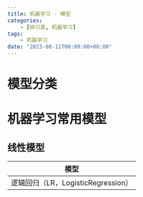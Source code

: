 ```yaml
---
title: 机器学习 - 模型
categories: 
    - [研习录, 机器学习]
tags:
    - 机器学习
date: "2023-08-11T00:00:00+08:00"
---
```


# 模型分类

# 机器学习常用模型

## 线性模型

| 模型                               |
| ---------------------------------- |
| 逻辑回归（LR，LogisticRegression） |

